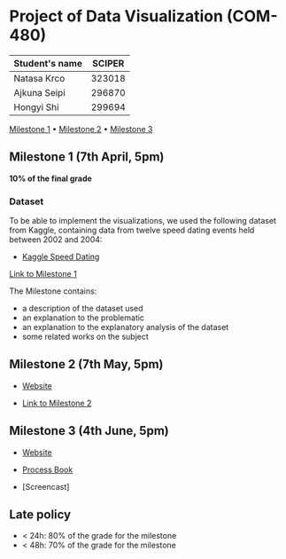 # Project of Data Visualization (COM-480)

| Student's name | SCIPER |
| -------------- | ------ |
| Natasa Krco| 323018|
| Ajkuna Seipi| 296870|
| Hongyi Shi| 299694|

[Milestone 1](./Milestones/Mileston1.pdf) • [Milestone 2](#milestone-2-7th-May-5pm) • [Milestone 3](#milestone-3-4th-June-5pm)

## Milestone 1 (7th April, 5pm)

**10% of the final grade**


### Dataset

To be able to implement the visualizations, we used the following dataset from Kaggle, containing data from twelve speed dating events held between 2002 and 2004:
* [Kaggle Speed Dating](https://www.kaggle.com/datasets/ulrikthygepedersen/speed-dating)

[Link to Milestone 1](./Milestones/Mileston1.pdf)

The Milestone contains:
* a description of the dataset used
* an explanation to the problematic
* an explanation to the explanatory analysis of the dataset
* some related works on the subject


## Milestone 2 (7th May, 5pm)

* [Website](https://com-480-data-visualization.github.io/project-2023-matchmakers/)

* [Link to Milestone 2](./Milestones/Milestone2.pdf)


## Milestone 3 (4th June, 5pm)

* [Website](https://com-480-data-visualization.github.io/project-2023-matchmakers/)

* [Process Book](https://github.com/com-480-data-visualization/project-2023-matchmakers/blob/master/Milestones/process_book.pdf)

* [Screencast]




## Late policy

- < 24h: 80% of the grade for the milestone
- < 48h: 70% of the grade for the milestone

